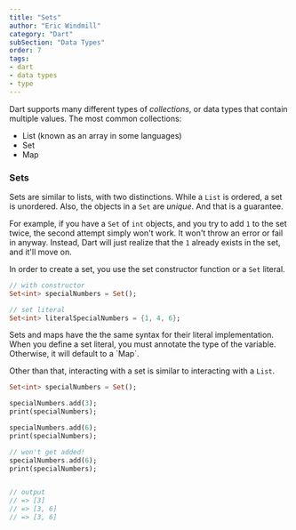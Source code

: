 ```yaml
---
title: "Sets"
author: "Eric Windmill"
category: "Dart"
subSection: "Data Types"
order: 7
tags:
- dart
- data types
- type
---
```


Dart supports many different types of _collections_, or data types that contain multiple values. The most common collections: 

- List (known as an array in some languages)
- Set
- Map

### Sets

Sets are similar to lists, with two distinctions. While a `List` is ordered, a set is unordered. Also, the objects in a `Set` are _unique_. And that is a guarantee.

For example, if you have a `Set` of `int` objects, and you try to add `1` to the set twice, the second attempt simply won't work. It won't throw an error or fail in anyway. Instead, Dart will just realize that the `1` already exists in the set, and it'll move on. 

In order to create a set, you use the set constructor function or a `Set` literal.

```dart
// with constructor
Set<int> specialNumbers = Set();

// set literal
Set<int> literalSpecialNumbers = {1, 4, 6};
```

<span class='tip'>
    Sets and maps have the the same syntax for their literal implementation. When you define a set literal, you must annotate the type of the variable. Otherwise, it will default to a `Map`.  
</span>

Other than that, interacting with a set is similar to interacting with a `List`. 

```dart
Set<int> specialNumbers = Set();

specialNumbers.add(3);
print(specialNumbers);

specialNumbers.add(6);
print(specialNumbers);

// won't get added!
specialNumbers.add(6);
print(specialNumbers);


// output
// => [3]
// => [3, 6]
// => [3, 6]
```

